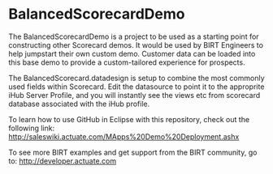 BalancedScorecardDemo
=====================
The BalancedScorecardDemo is a project to be used as a starting point for constructing other Scorecard demos. It would be used by BIRT Engineers to help jumpstart their own custom demo. Customer data can be loaded into this base demo to provide a custom-tailored experience for prospects. 

The BalancedScorecard.datadesign is setup to combine the most commonly used fields within Scorecard.  Edit the datasource to point it to the approprite iHub Server Profile, and you will instantly see the views etc from scorecard database associated with the iHub profile.

To learn how to use GitHub in Eclipse with this repository, check out the following link:
http://saleswiki.actuate.com/MApps%20Demo%20Deployment.ashx

To see more BIRT examples and get support from the BIRT community, go to:
http://developer.actuate.com
